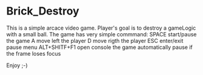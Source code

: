 # Brick_Destroy
This is a simple arcace video game.
Player's goal is to destroy a gameLogic with a small ball.
The game has  very simple commmand:
SPACE start/pause the game
A move left the player
D move rigth the player
ESC enter/exit pause menu
ALT+SHITF+F1 open console
the game automatically pause if the frame loses focus

Enjoy ;-)
